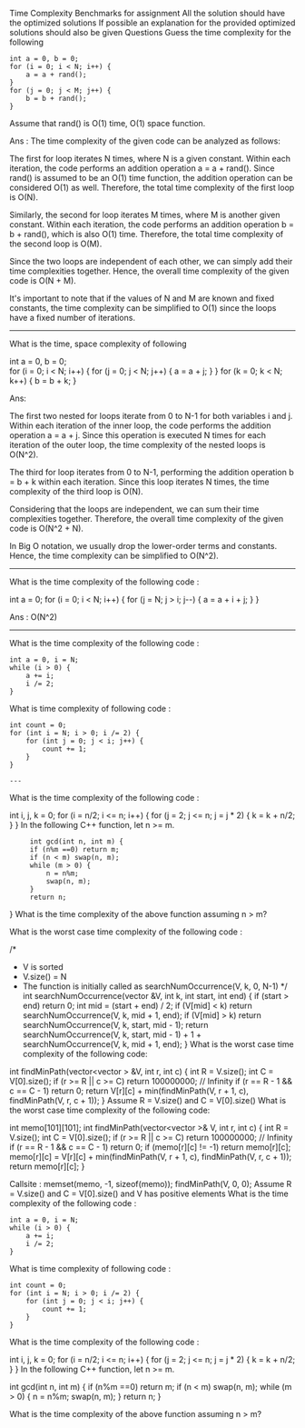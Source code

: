 Time Complexity
Benchmarks for assignment
All the solution should have the optimized solutions
If possible an explanation for the provided optimized solutions should also be given
Questions
Guess the time complexity for the following

    int a = 0, b = 0;    
    for (i = 0; i < N; i++) {
        a = a + rand();  
    }
    for (j = 0; j < M; j++) {
        b = b + rand();
    }
 Assume that rand() is O(1) time, O(1) space function.

Ans : 
The time complexity of the given code can be analyzed as follows:

The first for loop iterates N times, where N is a given constant. Within each iteration, the code performs an addition operation a = a + rand(). Since rand() is assumed to be an O(1) time function, the addition operation can be considered O(1) as well. Therefore, the total time complexity of the first loop is O(N).

Similarly, the second for loop iterates M times, where M is another given constant. Within each iteration, the code performs an addition operation b = b + rand(), which is also O(1) time. Therefore, the total time complexity of the second loop is O(M).

Since the two loops are independent of each other, we can simply add their time complexities together. Hence, the overall time complexity of the given code is O(N + M).

It's important to note that if the values of N and M are known and fixed constants, the time complexity can be simplified to O(1) since the loops have a fixed number of iterations.

 ---
What is the time, space complexity of following

int a = 0, b = 0;    
for (i = 0; i < N; i++) {
    for (j = 0; j < N; j++) {
        a = a + j;
    }
}
for (k = 0; k < N; k++) {
    b = b + k;
}

Ans:

The first two nested for loops iterate from 0 to N-1 for both variables i and j. Within each iteration of the inner loop, the code performs the addition operation a = a + j. Since this operation is executed N times for each iteration of the outer loop, the time complexity of the nested loops is O(N^2).

The third for loop iterates from 0 to N-1, performing the addition operation b = b + k within each iteration. Since this loop iterates N times, the time complexity of the third loop is O(N).

Considering that the loops are independent, we can sum their time complexities together. Therefore, the overall time complexity of the given code is O(N^2 + N).

In Big O notation, we usually drop the lower-order terms and constants. Hence, the time complexity can be simplified to O(N^2).

---

What is the time complexity of the following code :

 int a = 0;
 for (i = 0; i < N; i++) {
     for (j = N; j > i; j--) {
         a = a + i + j;
     }
 }

Ans : O(N^2)

---

What is the time complexity of the following code :

    int a = 0, i = N;
    while (i > 0) {
        a += i;
        i /= 2;
    }
What is time complexity of following code :

    int count = 0;
    for (int i = N; i > 0; i /= 2) {
        for (int j = 0; j < i; j++) {
            count += 1;
        }
    }

    ---
What is the time complexity of the following code :

int i, j, k = 0;
for (i  = n/2; i <= n; i++) {
    for (j = 2; j <= n; j = j * 2) {
        k = k + n/2;
    }
}
In the following C++ function, let n >= m.

         int gcd(int n, int m) {
         if (n%m ==0) return m;
         if (n < m) swap(n, m);
         while (m > 0) {
             n = n%m;
             swap(n, m);
         }
         return n;
 }
 What is the time complexity of the above function assuming n > m?

What is the worst case time complexity of the following code :

/* 
 * V is sorted 
 * V.size() = N
 * The function is initially called as searchNumOccurrence(V, k, 0, N-1)
 */
int searchNumOccurrence(vector<int> &V, int k, int start, int end) {
    if (start > end) return 0;
    int mid = (start + end) / 2;
    if (V[mid] < k) return searchNumOccurrence(V, k, mid + 1, end);
    if (V[mid] > k) return searchNumOccurrence(V, k, start, mid - 1);
    return searchNumOccurrence(V, k, start, mid - 1) + 1 + searchNumOccurrence(V, k, mid + 1, end);
}
What is the worst case time complexity of the following code:

int findMinPath(vector<vector<int> > &V, int r, int c) {
  int R = V.size();
  int C = V[0].size();
  if (r >= R || c >= C) return 100000000; // Infinity
  if (r == R - 1 && c == C - 1) return 0;
  return V[r][c] + min(findMinPath(V, r + 1, c), findMinPath(V, r, c + 1));
}
Assume R = V.size() and C = V[0].size()
What is the worst case time complexity of the following code:

  int memo[101][101];
  int findMinPath(vector<vector<int> >& V, int r, int c) {
   int R = V.size();
   int C = V[0].size();
   if (r >= R || c >= C) return 100000000; // Infinity
   if (r == R - 1 && c == C - 1) return 0;
   if (memo[r][c] != -1) return memo[r][c];
   memo[r][c] =  V[r][c] + min(findMinPath(V, r + 1, c), findMinPath(V, r, c + 1));
   return memo[r][c];
 }
 
 Callsite : 
 memset(memo, -1, sizeof(memo));
 findMinPath(V, 0, 0);
 Assume R = V.size() and C = V[0].size() and V has positive elements
What is the time complexity of the following code :

    int a = 0, i = N;
    while (i > 0) {
        a += i;
        i /= 2;
    }
What is time complexity of following code :

    int count = 0;
    for (int i = N; i > 0; i /= 2) {
        for (int j = 0; j < i; j++) {
            count += 1;
        }
    }
What is the time complexity of the following code :

int i, j, k = 0;
for (i  = n/2; i <= n; i++) {
    for (j = 2; j <= n; j = j * 2) {
        k = k + n/2;
    }
}
In the following C++ function, let n >= m.

int gcd(int n, int m) {
        if (n%m ==0) return m;
        if (n < m) swap(n, m);
        while (m > 0) {
            n = n%m;
            swap(n, m);
        }
        return n;
}

What is the time complexity of the above function assuming n > m?

